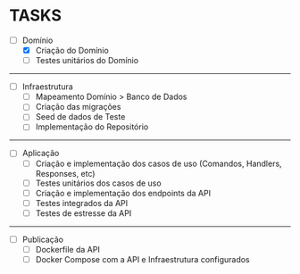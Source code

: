 # TASKS

- [ ] Domínio
  - [x] Criação do Domínio
  - [ ] Testes unitários do Domínio

---

- [ ] Infraestrutura
  - [ ] Mapeamento Domínio > Banco de Dados
  - [ ] Criação das migrações
  - [ ] Seed de dados de Teste
  - [ ] Implementação do Repositório

---

- [ ] Aplicação
  - [ ] Criação e implementação dos casos de uso (Comandos, Handlers, Responses, etc)
  - [ ] Testes unitários dos casos de uso
  - [ ] Criação e implementação dos endpoints da API
  - [ ] Testes integrados da API
  - [ ] Testes de estresse da API

---

- [ ] Publicação
  - [ ] Dockerfile da API
  - [ ] Docker Compose com a API e Infraestrutura configurados
